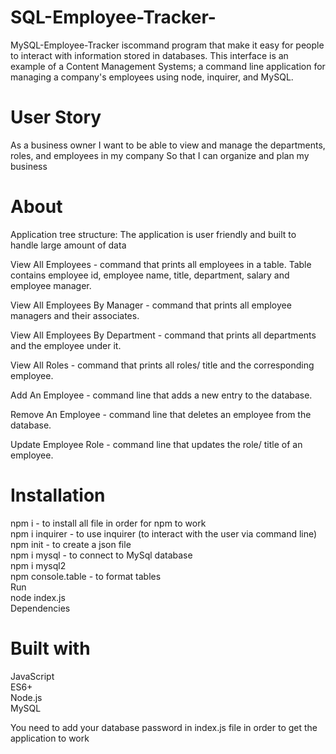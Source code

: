 # SQL-Employee-Tracker-

MySQL-Employee-Tracker iscommand program that make it easy for people to interact with information stored in databases. This interface is an example of a Content Management Systems; a command line application for managing a company's employees using node, inquirer, and MySQL.

# User Story </br>
As a business owner I want to be able to view and manage the departments, roles, and employees in my company So that I can organize and plan my business </br>

# About </br>
Application tree structure: The application is user friendly and built to handle large amount of data </br>

View All Employees - command that prints all employees in a table. Table contains employee id, employee name, title, department, salary and employee manager. </br>

View All Employees By Manager - command that prints all employee managers and their associates. </br>

View All Employees By Department - command that prints all departments and the employee under it. </br>

View All Roles - command that prints all roles/ title and the corresponding employee. </br>

Add An Employee - command line that adds a new entry to the database. </br>

Remove An Employee - command line that deletes an employee from the database. </br>

Update Employee Role - command line that updates the role/ title of an employee. </br>

# Installation 
npm i - to install all file in order for npm to work </br>
npm i inquirer - to use inquirer (to interact with the user via command line) </br>
npm init - to create a json file </br>
npm i mysql - to connect to MySql database </br>
npm i mysql2 </br>
npm console.table - to format tables </br>
Run </br>
node index.js </br>
Dependencies </br>


# Built with
JavaScript </br>
ES6+ </br>
Node.js </br>
MySQL </br>


You need to add your database password in index.js file in order to get the application to work 

